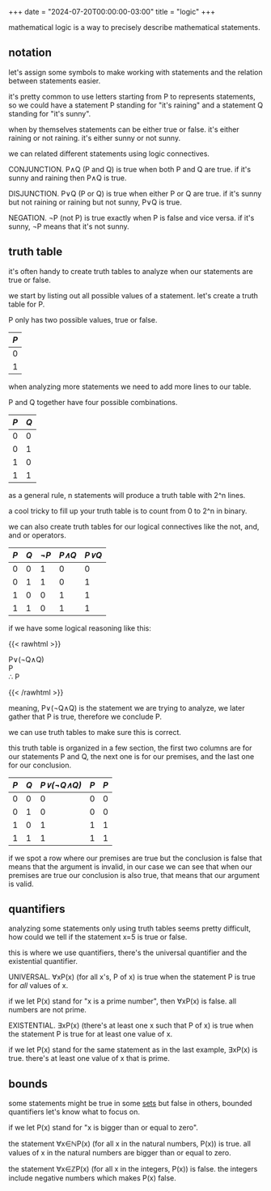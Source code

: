 +++
date = "2024-07-20T00:00:00-03:00"
title = "logic"
+++

mathematical logic is a way to precisely describe mathematical statements.

## notation

let's assign some symbols to make working with statements and the relation between statements easier.

it's pretty common to use letters starting from P to represents statements, so we could have a statement P standing for "it's raining" and a statement Q standing for "it's sunny".

when by themselves statements can be either true or false. it's either raining or not raining. it's either sunny or not sunny.

we can related different statements using logic connectives.

CONJUNCTION. P&and;Q (P and Q) is true when both P and Q are true. if it's sunny and raining then P&and;Q is true.

DISJUNCTION. P&or;Q (P or Q) is true when either P or Q are true. if it's sunny but not raining or raining but not sunny, P&or;Q is true.

NEGATION. &not;P (not P) is true exactly when P is false and vice versa. if it's sunny, &not;P means that it's not sunny.

## truth table

it's often handy to create truth tables to analyze when our statements are true or false.

we start by listing out all possible values of a statement. let's create a truth table for P.

P only has two possible values, true or false.

|*P*|
|---|
| 0 |
| 1 |

when analyzing more statements we need to add more lines to our table.

P and Q together have four possible combinations.

|*P*|*Q*|
|---|---|
| 0 | 0 |
| 0 | 1 |
| 1 | 0 |
| 1 | 1 |

as a general rule, n statements will produce a truth table with 2^n lines.

a cool tricky to fill up your truth table is to count from 0 to 2^n in binary.

we can also create truth tables for our logical connectives like the not, and, and or operators.

|*P*|*Q*|*&not;P*|*P&and;Q*|*P&or;Q*|
|---|---|--------|---------|--------|
| 0 | 0 | 1      | 0       | 0      |
| 0 | 1 | 1      | 0       | 1      |
| 1 | 0 | 0      | 1       | 1      |
| 1 | 1 | 0      | 1       | 1      |

if we have some logical reasoning like this:



{{< rawhtml >}}
<p>
  P&or;(&not;Q&and;Q)<br />P<br />&therefore; P
</p>
{{< /rawhtml >}}

meaning, P&or;(&not;Q&and;Q) is the statement we are trying to analyze, we later gather that P is true, therefore we conclude P.

we can use truth tables to make sure this is correct.

this truth table is organized in a few section, the first two columns are for our statements P and Q, the next one is for our premises, and the last one for our conclusion.

|*P*|*Q*|*P&or;(&not;Q&and;Q)*|*P*|*P*|
|---|---|---------------------|---|---|
| 0 | 0 | 0                   | 0 | 0 |
| 0 | 1 | 0                   | 0 | 0 |
| 1 | 0 | 1                   | 1 | 1 |
| 1 | 1 | 1                   | 1 | 1 |

if we spot a row where our premises are true but the conclusion is false that means that the argument is invalid, in our case we can see that when our premises are true our conclusion is also true, that means that our argument is valid.

## quantifiers

analyzing some statements only using truth tables seems pretty difficult, how could we tell if the statement x=5 is true or false.

this is where we use quantifiers, there's the universal quantifier and the existential quantifier.

UNIVERSAL. &forall;xP(x) (for all x's, P of x) is true when the statement P is true for _all_ values of x.

if we let P(x) stand for "x is a prime number", then &forall;xP(x) is false. all numbers are not prime.

EXISTENTIAL. &exist;xP(x) (there's at least one x such that P of x) is true when the statement P is true for at least one value of x.

if we let P(x) stand for the same statement as in the last example, &exist;xP(x) is true. there's at least one value of x that is prime.

## bounds

some statements might be true in some [sets](/notes/sets) but false in others, bounded quantifiers let's know what to focus on.

if we let P(x) stand for "x is bigger than or equal to zero".

the statement &forall;x&isin;&Nopf;P(x) (for all x in the natural numbers, P(x)) is true. all values of x in the natural numbers are bigger than or equal to zero.

the statement &forall;x&isin;&Zopf;P(x) (for all x in the integers, P(x)) is false. the integers include negative numbers which makes P(x) false.
